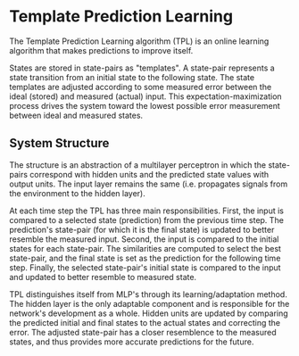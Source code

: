 # Template Prediction Learning
The Template Prediction Learning algorithm (TPL) is an online learning algorithm that makes predictions to improve itself.

States are stored in state-pairs as "templates". A state-pair represents a state transition from an initial state to the following state. The state templates are adjusted according to some measured error between the ideal (stored) and measured (actual) input. This expectation-maximization process drives the system toward the lowest possible error measurement between ideal and measured states.

## System Structure
The structure is an abstraction of a multilayer perceptron in which the state-pairs correspond with hidden units and the predicted state values with output units. The input layer remains the same (i.e. propagates signals from the environment to the hidden layer).

At each time step the TPL has three main responsibilities. First, the input is compared to a selected state (prediction) from the previous time step. The prediction's state-pair (for which it is the final state) is updated to better resemble the measured input. 
Second, the input is compared to the initial states for each state-pair. The similarities are computed to select the best state-pair, and the final state is set as the prediction for the following time step. 
Finally, the selected state-pair's initial state is compared to the input and updated to better resemble to measured state.

TPL distinguishes itself from MLP's through its learning/adaptation method. The hidden layer is the only adaptable component and is responsible for the network's development as a whole. Hidden units are updated by comparing the predicted initial and final states to the actual states and correcting the error. The adjusted state-pair has a closer resemblence to the measured states, and thus provides more accurate predictions for the future.
